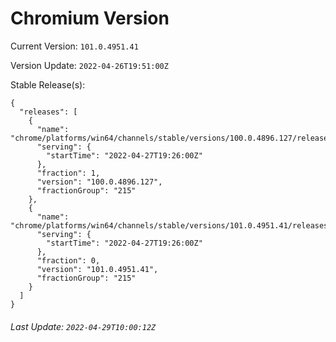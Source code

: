 # Chromium Version

Current Version: `101.0.4951.41`

Version Update: `2022-04-26T19:51:00Z`

Stable Release(s):
```
{
  "releases": [
    {
      "name": "chrome/platforms/win64/channels/stable/versions/100.0.4896.127/releases/1651087560",
      "serving": {
        "startTime": "2022-04-27T19:26:00Z"
      },
      "fraction": 1,
      "version": "100.0.4896.127",
      "fractionGroup": "215"
    },
    {
      "name": "chrome/platforms/win64/channels/stable/versions/101.0.4951.41/releases/1651087560",
      "serving": {
        "startTime": "2022-04-27T19:26:00Z"
      },
      "fraction": 0,
      "version": "101.0.4951.41",
      "fractionGroup": "215"
    }
  ]
}
```

###### Last Update: `2022-04-29T10:00:12Z`
